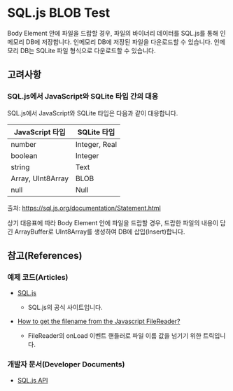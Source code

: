 # SQL.js BLOB Test
Body Element 안에 파일을 드랍할 경우, 파일의 바이너리 데이터를 SQL.js를 통해 인메모리 DB에 저장합니다.
인메모리 DB에 저장된 파일을 다운로드할 수 있습니다.
인메모리 DB는 SQLite 파일 형식으로 다운로드할 수 있습니다.

## 고려사항

### SQL.js에서 JavaScript와 SQLite 타입 간의 대응

SQL.js에서 JavaScript와 SQLite 타입은 다음과 같이 대응합니다.

| JavaScript 타입 | SQLite 타입 |
| -------------- | ---------- |
| number | Integer, Real |
| boolean | Integer |
| string | Text |
| Array, UInt8Array | BLOB |
| null | Null |

출처: https://sql.js.org/documentation/Statement.html

상기 대응표에 따라 Body Element 안에 파일을 드랍할 경우,
드랍한 파일의 내용이 담긴 ArrayBuffer로 UInt8Array를 생성하여 DB에 삽입(Insert)합니다.

## 참고(References)

### 예제 코드(Articles)

* [SQL.js](https://sql.js.org/)
  * SQL.js의 공식 사이트입니다.

* [How to get the filename from the Javascript FileReader?](https://stackoverflow.com/questions/24245105/how-to-get-the-filename-from-the-javascript-filereader)
  * FileReader의 onLoad 이벤트 핸들러로 파일 이름 값을 넘기기 위한 트릭입니다.

### 개발자 문서(Developer Documents)

* [SQL.js API](https://sql.js.org/documentation/)
